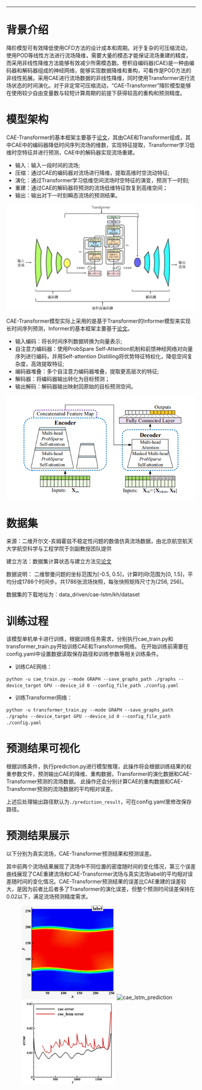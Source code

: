 ---

# 背景介绍

降阶模型可有效降低使用CFD方法的设计成本和周期。对于复杂的可压缩流动，使用POD等线性方法进行流场降维，需要大量的模态才能保证流场重建的精度，而采用非线性降维方法能够有效减少所需模态数。卷积自编码器(CAE)是一种由编码器和解码器组成的神经网络，能够实现数据降维和重构，可看作是POD方法的非线性拓展。采用CAE进行流场数据的非线性降维，同时使用Transformer进行流场状态的时间演化。对于非定常可压缩流动，“CAE-Transformer”降阶模型能够在使用较少自由变量数与较短计算周期的前提下获得较高的重构和预测精度。

# 模型架构

CAE-Transformer的基本框架主要基于[论文](https://doi.org/10.13700/j.bh.1001-5965.2022.0085)，其由CAE和Transformer组成，其中CAE中的编码器降低时间序列流场的维数，实现特征提取，Transformer学习低维时空特征并进行预测，CAE中的解码器实现流场重建。

+ 输入：输入一段时间的流场;
+ 压缩：通过CAE的编码器对流场进行降维，提取高维时空流动特征;
+ 演化：通过Transformer学习低维空间流场时空特征的演变，预测下一时刻;
+ 重建：通过CAE的解码器将预测的流场低维特征恢复到高维空间；
+ 输出：输出对下一时刻瞬态流场的预测结果。

![CAE-Transformer1.png](./images/CAE_Transformer1.png)

CAE-Transformer模型实际上采用的是基于Transformer的Informer模型来实现长时间序列预测，Informer的基本框架主要基于[论文](https://doi.org/10.1609/aaai.v35i12.17325)。

+ 输入编码：将长时间序列数据转换为向量表示;
+ 自注意力编码器：使用ProbSpare Self-Attention机制和前馈神经网络对向量序列进行编码，并用Self-attention Distilling将优势特征特权化，降低空间复杂度，高效提取特征;
+ 编码器堆叠：多个自注意力编码器堆叠，提取更高层次的特征;
+ 解码器：将编码器输出转化为目标预测；
+ 输出解码：解码器输出映射回原始的目标预测空间。

![Informer.png](./images/Informer.png)

# 数据集

来源：二维开尔文-亥姆霍兹不稳定性问题的数值仿真流场数据，由北京航空航天大学航空科学与工程学院于剑副教授团队提供

建立方法：数据集计算状态与建立方法见[论文](https://doi.org/10.13700/j.bh.1001-5965.2022.0085)

数据说明：
二维黎曼问题的坐标范围为[-0.5, 0.5]，计算时间t范围为[0, 1.5]，平均分成1786个时间步。共1786张流场快照，每张快照矩阵尺寸为(256, 256)。

数据集的下载地址为：data_driven/cae-lstm/kh/dataset

# 训练过程

该模型单机单卡进行训练，根据训练任务需求，分别执行cae_train.py和transformer_train.py开始训练CAE和Transformer网络。
在开始训练前需要在config.yaml中设置数据读取保存路径和训练参数等相关训练条件。

+ 训练CAE网络：

`python -u cae_train.py --mode GRAPH --save_graphs_path ./graphs --device_target GPU --device_id 0 --config_file_path ./config.yaml`

+ 训练Transformer网络：

`python -u transformer_train.py --mode GRAPH --save_graphs_path ./graphs --device_target GPU --device_id 0 --config_file_path ./config.yaml`

# 预测结果可视化

根据训练条件，执行prediction.py进行模型推理，此操作将会根据训练结果的权重参数文件，预测输出CAE的降维、重构数据，Transformer的演化数据和CAE-Transformer预测的流场数据。
此操作还会分别计算CAE的重构数据和CAE-Transformer预测的流场数据的平均相对误差。

上述后处理输出路径默认为`./prediction_result`，可在config.yaml里修改保存路径。

# 预测结果展示

以下分别为真实流场，CAE-Transformer预测结果和预测误差。

其中前两个流场结果展现了流场中不同位置的密度随时间的变化情况，第三个误差曲线展现了CAE重建流场和CAE-Transformer流场与真实流场label的平均相对误差随时间的变化情况。CAE-Transformer预测结果的误差比CAE重建的误差较大，是因为前者比后者多了Transformer的演化误差，但整个预测时间误差保持在0.02以下，满足流场预测精度需求。

<figure class="harf">
    <img src="./images/true2.gif" title="true" width="250"/>
    <img src="./images/cae_transformer.gif" title="cae_lstm_prediction" width="250"/>
    <img src="./images/cae_transformer_error.png" title="cae_lstm_error" width="250"/>
</figure>
